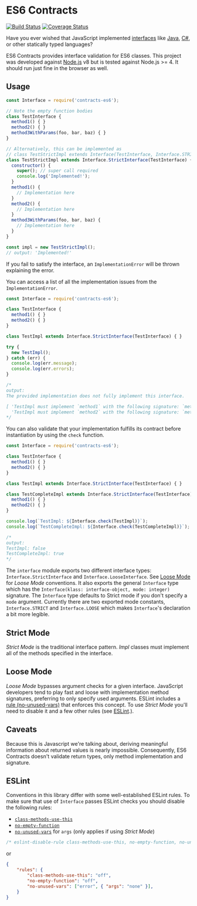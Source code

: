 # ES6 Contracts
[![Build Status](https://travis-ci.org/davepgreene/contracts-es6.svg?branch=master)](https://travis-ci.org/davepgreene/contracts-es6)
[![Coverage Status](https://coveralls.io/repos/github/davepgreene/contracts-es6/badge.svg?branch=master)](https://coveralls.io/github/davepgreene/contracts-es6?branch=master)

Have you ever wished that JavaScript implemented [interfaces][] like
[Java][], [C#][], or other statically typed languages?

ES6 Contracts provides interface validation for
ES6 classes. This project was developed against [Node.js][] v8
but is tested against Node.js >= 4. It should run just fine
in the browser as well.

## Usage

```javascript
const Interface = require('contracts-es6');

// Note the empty function bodies
class TestInterface {
  method1() { }
  method2() { }
  method3WithParams(foo, bar, baz) { }
}

// Alternatively, this can be implemented as
// class TestStrictImpl extends Interface(TestInterface, Interface.STRICT);
class TestStrictImpl extends Interface.StrictInterface(TestInterface) {
  constructor() {
    super(); // super call required
    console.log('Implemented!');
  }
  method1() {
    // Implementation here
  }
  method2() {
    // Implementation here
  }
  method3WithParams(foo, bar, baz) {
    // Implementation here
  }
}

const impl = new TestStrictImpl();
// output: 'Implemented!'
```

If you fail to satisfy the interface, an `ImplementationError`
will be thrown explaining the error.

You can access a list of all the implementation issues from
the `ImplementationError`.

```javascript
const Interface = require('contracts-es6');

class TestInterface {
  method1() { }
  method2() { }
}

class TestImpl extends Interface.StrictInterface(TestInterface) { }

try {
  new TestImpl();
} catch (err) {
  console.log(err.message);
  console.log(err.errors);
}

/*
output:
The provided implementation does not fully implement this interface.

[ 'TestImpl must implement `method1` with the following signature: `method1()`.',
  'TestImpl must implement `method2` with the following signature: `method2()`.' ]
*/
```

You can also validate that your implementation fulfills its 
contract before instantiation by using the `check` function.

```javascript
const Interface = require('contracts-es6');

class TestInterface {
  method1() { }
  method2() { }
}

class TestImpl extends Interface.StrictInterface(TestInterface) { }

class TestCompleteImpl extends Interface.StrictInterface(TestInterface) { 
  method1() { }
  method2() { }
}

console.log(`TestImpl: ${Interface.check(TestImpl)}`);
console.log(`TestCompleteImpl: ${Interface.check(TestCompleteImpl)}`);

/*
output: 
TestImpl: false
TestCompleteImpl: true
*/
``` 

The `interface` module exports two different interface types:
`Interface.StrictInterface` and `Interface.LooseInterface`.
See [Loose Mode](#loose-mode) for *Loose Mode* conventions. It
also exports the general `Interface` type which has the
`Interface(klass: interface-object, mode: integer)` signature.
The `Interface` type defaults to Strict mode if you don't specify
a `mode` argument. Currently there are two exported mode constants,
`Interface.STRICT` and `Interface.LOOSE` which
makes `Interface`'s declaration a bit more legible.

## Strict Mode

*Strict Mode* is the traditional interface pattern. *Impl* classes
must implement all of the methods specified in the interface.

## Loose Mode

*Loose Mode* bypasses argument checks for a given interface.
JavaScript developers tend to play fast and loose with
implementation method signatures, preferring to only specify
used arguments. ESLint includes a [rule (no-unused-vars)][no-unused-vars]
that enforces this concept. To use *Strict Mode* you'll need to
disable it and a few other rules (see [ESLint](#eslint).).

## Caveats

Because this is Javascript we're talking about, deriving
meaningful information about returned values is nearly 
impossible. Consequently, ES6 Contracts doesn't validate
return types, only method implementation and signature.  

## ESLint

Conventions in this library differ with some well-established
ESLint rules. To make sure that use of `Interface` passes ESLint
checks you should disable the following rules:

* [`class-methods-use-this`][class-methods-use-this]
* [`no-empty-function`][no-empty-function]
* [`no-unused-vars`][no-unused-vars] for `args` (only applies if using *Strict Mode*)

```javascript
/* eslint-disable-rule class-methods-use-this, no-empty-function, no-unused-vars */
```

or

```json
{
    "rules": {
        "class-methods-use-this": "off",
        "no-empty-function": "off",
        "no-unused-vars": ["error", { "args": "none" }],
    }
}
```

[interfaces]: https://en.wikipedia.org/wiki/Interface_(computing)#Software_interfaces_in_object-oriented_languages
[Java]: https://docs.oracle.com/javase/tutorial/java/IandI/createinterface.html
[C#]: https://msdn.microsoft.com/en-us/library/87d83y5b.aspx
[Node.js]: https://nodejs.org
[no-unused-vars]: http://eslint.org/docs/rules/no-unused-vars
[class-methods-use-this]: http://eslint.org/docs/rules/class-methods-use-this
[no-empty-function]: http://eslint.org/docs/rules/no-empty-function
